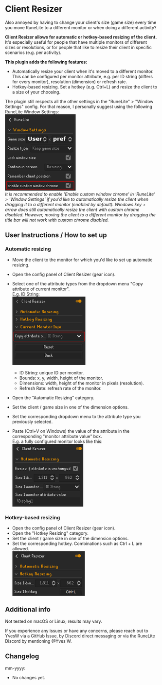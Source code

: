 # Client Resizer
Also annoyed by having to change your client's size (game size) every time you move RuneLite to a different monitor or when doing a different activity?<br>

**Client Resizer allows for automatic or hotkey-based resizing of the client.** It's especially useful for people that have multiple monitors of different sizes or resolutions, or for people that like to resize their client in specific scenarios (e.g. per activity).<br>

**This plugin adds the following features:**
- Automatically resize your client when it's moved to a different monitor. This can be configured per monitor attribute, e.g. per ID string (differs for every monitor), resolution (dimension) or refresh rate.
- Hotkey-based resizing. Set a hotkey (e.g. Ctrl+L) and resize the client to a size of your choosing.

The plugin still respects all the other settings in the "RuneLite" > "Window Settings" config. For that reason, I personally suggest using the following RuneLite Window Settings:<br>
![RuneLite window settings](src/main/resources/img/runelite-window-settings.PNG)<br>
*It is recommended to enable 'Enable custom window chrome' in 'RuneLite' > 'Window Settings' if you'd like to automatically resize the client when dragging it to a different monitor (enabled by default). Windows key + arrow does still automatically resize the client with custom chrome disabled. However, moving the client to a different monitor by dragging the title bar will not work with custom chrome disabled.*

## User Instructions / How to set up

### Automatic resizing
- Move the client to the monitor for which you'd like to set up automatic resizing.
- Open the config panel of Client Resizer (gear icon).
- Select one of the attribute types from the dropdown menu "Copy attribute of current monitor".<br>
E.g. ID String:<br>
![Copy attribute dropbown](src/main/resources/img/copy-attribute-dropdown.PNG)<br>

  - ID String: unique ID per monitor.
  - Bounds: x, y, width, height of the monitor.
  - Dimensions: width, height of the monitor in pixels (resolution).
  - Refresh Rate: refresh rate of the monitor.
- Open the "Automatic Resizing" category.
- Set the client / game size in one of the dimension options.
- Set the corresponding dropdown menu to the attribute type you previously selected.
- Paste (Ctrl+V on Windows) the value of the attribute in the corresponding "monitor attribute value" box.<br>
E.g. a fully configured monitor looks like this:<br>
![Fully configured monitor](src/main/resources/img/fully-configured-monitor.PNG)

### Hotkey-based resizing
- Open the config panel of Client Resizer (gear icon).
- Open the "Hotkey Resizing" category.
- Set the client / game size in one of the dimension options.
- Set the corresponding hotkey. Combinations such as Ctrl + L are allowed.<br>
![Fully configured hotkey](src/main/resources/img/fully-configured-hotkey.PNG)

## Additional info
Not tested on macOS or Linux; results may vary.

If you experience any issues or have any concerns, please reach out to YvesW via a GitHub Issue, by Discord direct messaging or via the RuneLite Discord by mentioning @Yves W.

## Changelog

mm-yyyy:
- No changes yet.